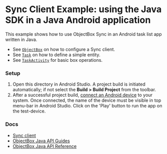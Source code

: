 # Sync Client Example: using the Java SDK in a Java Android application 

This example shows how to use ObjectBox Sync in an Android task list app written in Java.

- See [`ObjectBox`](app/src/main/java/io/objectbox/example/sync/ObjectBox.java) on how to configure a Sync client.
- See [`Task`](app/src/main/java/io/objectbox/example/sync/Task.java) on how to define a simple entity.
- See [`TaskActivity`](app/src/main/java/io/objectbox/example/sync/TasksActivity.java) for basic box operations.

### Setup

1. Open this directory in Android Studio. A project build is initiated automatically; if not select the **Build > Build Project** from the toolbar.
2. After a successful project build, [connect an Android device](https://developer.android.com/studio/run/device) to your system. Once connected, the name of the device must be visible in top menu-bar in Android Studio. Click on the 'Play' button to run the app on the test-device.

### Docs

- [Sync client](https://sync.objectbox.io/sync-client)
- [ObjectBox Java API Guides](https://docs.objectbox.io/getting-started)
- [ObjectBox Java API Reference](https://objectbox.io/docfiles/java/current/)